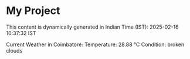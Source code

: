 # My Project

This content is dynamically generated in Indian Time (IST): 2025-02-16 10:37:32 IST


Current Weather in Coimbatore:
Temperature: 28.88 °C
Condition: broken clouds

